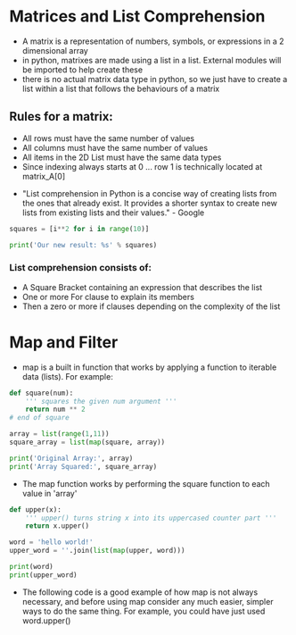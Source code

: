 # Matrices and List Comprehension
* A matrix is a representation of numbers, symbols, or expressions in a 2 dimensional array
* in python, matrixes are made using a list in a list. External modules will be imported to help create these 
* there is no actual matrix data type in python, so we just have to create a list within a list that follows the behaviours of a matrix

## Rules for a matrix:  
- All rows must have the same number of values
- All columns must have the same number of values
- All items in the 2D List must have the same data types
- Since indexing always starts at 0 ... row 1 is technically located at matrix_A[0]

* "List comprehension in Python is a concise way of creating lists from the ones that already exist. It provides a shorter syntax to create new lists from existing lists and their values." - Google
```python 
squares = [i**2 for i in range(10)]

print('Our new result: %s' % squares)
```

### List comprehension consists of:

- A Square Bracket containing an expression that describes the list
- One or more For clause to explain its members
- Then a zero or more if clauses depending on the complexity of the list  

# Map and Filter
* map is a built in function that works by applying a function to iterable data (lists). For example:  
```python
def square(num):
    ''' squares the given num argument '''
    return num ** 2
# end of square

array = list(range(1,11))
square_array = list(map(square, array))

print('Original Array:', array)
print('Array Squared:', square_array)
```
* The map function works by performing the square function to each value in 'array'

```python
def upper(x):
    ''' upper() turns string x into its uppercased counter part '''
    return x.upper()

word = 'hello world!'
upper_word = ''.join(list(map(upper, word)))

print(word)
print(upper_word)
```
* The following code is a good example of how map is not always necessary, and before using map consider any much easier, simpler ways to do the same thing. For example, you could have just used word.upper()





